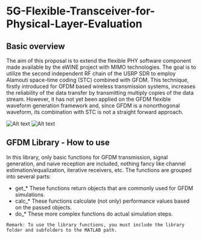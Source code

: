 # 5G-Flexible-Transceiver-for-Physical-Layer-Evaluation
## Basic overview
The aim of this proposal is to extend the flexible PHY software component made available
by the eWINE project with MIMO technologies. The goal is to utilize the second independent RF
chain of the USRP SDR to employ Alamouti space-time coding (STC) combined with GFDM. This
technique, firstly introduced for OFDM based wireless transmission systems, increases the reliability
of the data transfer by transmitting multiply copies of the data stream. However, it has not yet been
applied on the GFDM flexible waveform generation framework and, since GFDM is a nonorthogonal
waveform, its combination with STC is not a straight forward approach.

![Alt text](https://user-images.githubusercontent.com/24733570/31706074-fdd27832-b3e7-11e7-9ffe-a791747338fd.png)
![Alt text](https://user-images.githubusercontent.com/24733570/31706190-5ff0c38e-b3e8-11e7-9b8b-54a9972795fe.png)
## GFDM Library - How to use 
In this library, only basic functions for GFDM transmission, signal generation, and naive reception are included, nothing fancy like channel estimation/equalization, iterative receivers, etc.
The functions are grouped into several parts:

* get_* These functions return objects that are commonly used for GFDM simulations.
* calc_* These functions calculate (not only) performance values based on the passed objects.
* do_* These more complex functions do actual simulation steps.
```
Remark: To use the library functions, you must include the library folder and subfolders to the MATLAB path.
````
